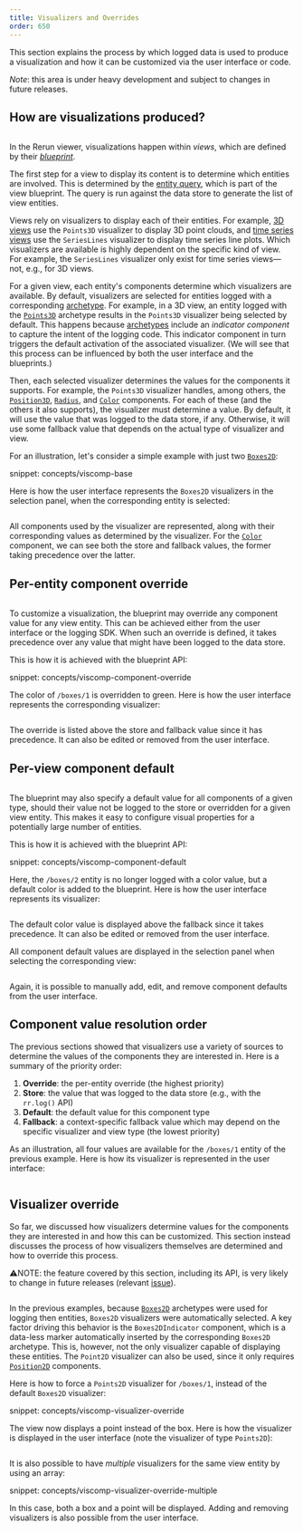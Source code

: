 ```yaml
---
title: Visualizers and Overrides
order: 650
---
```


This section explains the process by which logged data is used to produce a visualization and how it can be customized via the user interface or code.

*Note*: this area is under heavy development and subject to changes in future releases.

## How are visualizations produced?

<!-- schematics source: https://excalidraw.com/#json=8G274_acK-zYc7Cq2ONf0,GaIabh3FBulcjNx9ZqJrXg -->

<picture>
  <img src="https://static.rerun.io/viscomp-base/02d6fe87db0d33b6e9e4dc2d647b3c473e6ce50b/full.png" alt="">
  <source media="(max-width: 480px)" srcset="https://static.rerun.io/viscomp-base/02d6fe87db0d33b6e9e4dc2d647b3c473e6ce50b/480w.png">
  <source media="(max-width: 768px)" srcset="https://static.rerun.io/viscomp-base/02d6fe87db0d33b6e9e4dc2d647b3c473e6ce50b/768w.png">
  <source media="(max-width: 1024px)" srcset="https://static.rerun.io/viscomp-base/02d6fe87db0d33b6e9e4dc2d647b3c473e6ce50b/1024w.png">
  <source media="(max-width: 1200px)" srcset="https://static.rerun.io/viscomp-base/02d6fe87db0d33b6e9e4dc2d647b3c473e6ce50b/1200w.png">
</picture>

In the Rerun viewer, visualizations happen within _views_, which are defined by their [_blueprint_](blueprint.md).

The first step for a view to display its content is to determine which entities are involved.
This is determined by the [entity query](../reference/entity-queries.md), which is part of the view blueprint.
The query is run against the data store to generate the list of view entities.

Views rely on visualizers to display each of their entities.
For example, [3D views](../reference/types/views/spatial3d_view.md) use the `Points3D` visualizer to display 3D point clouds,
and [time series views](../reference/types/views/time_series_view.md) use the `SeriesLines` visualizer to display time series line plots.
Which visualizers are available is highly dependent on the specific kind of view.
For example, the `SeriesLines` visualizer only exist for time series views—not, e.g., for 3D views.

For a given view, each entity's components determine which visualizers are available.
By default, visualizers are selected for entities logged with a corresponding [archetype](../reference/types/archetypes.md).
For example, in a 3D view, an entity logged with the [`Points3D`](../reference/types/archetypes/points3d.md) archetype results in the `Points3D` visualizer being selected by default.
This happens because [archetypes](../reference/types/archetypes.md) include an _indicator component_ to capture the intent of the logging code.
This indicator component in turn triggers the default activation of the associated visualizer.
(We will see that this process can be influenced by both the user interface and the blueprints.)

Then, each selected visualizer determines the values for the components it supports. For example, the `Points3D` visualizer handles, among others, the [`Position3D`](../reference/types/components/position3d.md), [`Radius`](../reference/types/components/radius.md), and [`Color`](../reference/types/components/color.md) components. For each of these (and the others it also supports), the visualizer must determine a value. By default, it will use the value that was logged to the data store, if any. Otherwise, it will use some fallback value that
 depends on the actual type of visualizer and view.

For an illustration, let's consider a simple example with just two [`Boxes2D`](../reference/types/archetypes/boxes2d.md):

snippet: concepts/viscomp-base

Here is how the user interface represents the `Boxes2D` visualizers in the selection panel, when the corresponding entity is selected:

<picture style="zoom: 0.5">
  <img src="https://static.rerun.io/viscomp-base-screenshot/80f168067b49d2a40aed41b0f3512117314c6a9d/full.png" alt="">
  <source media="(max-width: 480px)" srcset="https://static.rerun.io/viscomp-base-screenshot/80f168067b49d2a40aed41b0f3512117314c6a9d/480w.png">
</picture>


All components used by the visualizer are represented, along with their corresponding values as determined by the visualizer. For the [`Color`](../reference/types/components/color.md) component, we can see both the store and fallback values, the former taking precedence over the latter.



## Per-entity component override

<picture>
  <img src="https://static.rerun.io/viscomp-component-override/aebe94bb431e28d49acd5e5cedc6bfe4905ff1c5/full.png" alt="">
  <source media="(max-width: 480px)" srcset="https://static.rerun.io/viscomp-component-override/aebe94bb431e28d49acd5e5cedc6bfe4905ff1c5/480w.png">
  <source media="(max-width: 768px)" srcset="https://static.rerun.io/viscomp-component-override/aebe94bb431e28d49acd5e5cedc6bfe4905ff1c5/768w.png">
  <source media="(max-width: 1024px)" srcset="https://static.rerun.io/viscomp-component-override/aebe94bb431e28d49acd5e5cedc6bfe4905ff1c5/1024w.png">
  <source media="(max-width: 1200px)" srcset="https://static.rerun.io/viscomp-component-override/aebe94bb431e28d49acd5e5cedc6bfe4905ff1c5/1200w.png">
</picture>

To customize a visualization, the blueprint may override any component value for any view entity.
This can be achieved either from the user interface or the logging SDK.
When such an override is defined, it takes precedence over any value that might have been logged to the data store.

This is how it is achieved with the blueprint API:

snippet: concepts/viscomp-component-override

The color of `/boxes/1` is overridden to green. Here is how the user interface represents the corresponding visualizer:

<picture style="zoom: 0.5">
  <img src="https://static.rerun.io/viscomp-component-override-screenshot/cfd1498e18279734a2d494778bf2e6b603b3b44e/full.png" alt="">
  <source media="(max-width: 480px)" srcset="https://static.rerun.io/viscomp-component-override-screenshot/cfd1498e18279734a2d494778bf2e6b603b3b44e/480w.png">
</picture>

The override is listed above the store and fallback value since it has precedence. It can also be edited or removed from the user interface.


## Per-view component default

<picture>
  <img src="https://static.rerun.io/viscomp-component-default/8473f99cc1cad8f6d15a16019c2c0d18edd77220/full.png" alt="">
  <source media="(max-width: 480px)" srcset="https://static.rerun.io/viscomp-component-default/8473f99cc1cad8f6d15a16019c2c0d18edd77220/480w.png">
  <source media="(max-width: 768px)" srcset="https://static.rerun.io/viscomp-component-default/8473f99cc1cad8f6d15a16019c2c0d18edd77220/768w.png">
  <source media="(max-width: 1024px)" srcset="https://static.rerun.io/viscomp-component-default/8473f99cc1cad8f6d15a16019c2c0d18edd77220/1024w.png">
  <source media="(max-width: 1200px)" srcset="https://static.rerun.io/viscomp-component-default/8473f99cc1cad8f6d15a16019c2c0d18edd77220/1200w.png">
</picture>

The blueprint may also specify a default value for all components of a given type, should their value not be logged to the store or overridden for a given view entity. This makes it easy to configure visual properties for a potentially large number of entities.

This is how it is achieved with the blueprint API:

snippet: concepts/viscomp-component-default

Here, the `/boxes/2` entity is no longer logged with a color value, but a default color is added to the blueprint. Here is how the user interface represents its visualizer:

<picture style="zoom: 0.5">
  <img src="https://static.rerun.io/viscomp-component-default-screenshot-1/5966fde4bdddd5e8ef07c6c0a0576b4a487b644e/full.png" alt="">
  <source media="(max-width: 480px)" srcset="https://static.rerun.io/viscomp-component-default-screenshot-1/5966fde4bdddd5e8ef07c6c0a0576b4a487b644e/480w.png">
</picture>

The default color value is displayed above the fallback since it takes precedence. It can also be edited or removed from the user interface.

All component default values are displayed in the selection panel when selecting the corresponding view:

<picture style="zoom: 0.5">
  <img src="https://static.rerun.io/viscomp-component-default-screenshot-2/2db4ca28ff94c1de58a750855828024aa4043576/full.png" alt="">
  <source media="(max-width: 480px)" srcset="https://static.rerun.io/viscomp-component-default-screenshot-2/2db4ca28ff94c1de58a750855828024aa4043576/480w.png">
</picture>

Again, it is possible to manually add, edit, and remove component defaults from the user interface.


## Component value resolution order

The previous sections showed that visualizers use a variety of sources to determine the values of the components they are interested in. Here is a summary of the priority order:

1. **Override**: the per-entity override (the highest priority)
2. **Store**: the value that was logged to the data store (e.g., with the `rr.log()` API)
3. **Default**: the default value for this component type
4. **Fallback**: a context-specific fallback value which may depend on the specific visualizer and view type (the lowest priority)

As an illustration, all four values are available for the `/boxes/1` entity of the previous example. Here is how its visualizer is represented in the user interface:

<picture style="zoom: 0.5">
  <img src="https://static.rerun.io/viscomp-component-value-resolution-screenshot/4ecd7b4be069f5d77d0ea541dc1f47d66a868e2d/full.png" alt="">
  <source media="(max-width: 480px)" srcset="https://static.rerun.io/viscomp-component-value-resolution-screenshot/4ecd7b4be069f5d77d0ea541dc1f47d66a868e2d/480w.png">
</picture>


## Visualizer override

So far, we discussed how visualizers determine values for the components they are interested in and how this can be customized. This section instead discusses the process of how visualizers themselves are determined and how to override this process.

⚠️NOTE: the feature covered by this section, including its API, is very likely to change in future releases
(relevant [issue](https://github.com/rerun-io/rerun/issues/6626)).

<picture>
  <img src="https://static.rerun.io/viscomp-full/945b98084d12be14a5258f2ba00786cb6ec7d19a/full.png" alt="">
  <source media="(max-width: 480px)" srcset="https://static.rerun.io/viscomp-full/945b98084d12be14a5258f2ba00786cb6ec7d19a/480w.png">
  <source media="(max-width: 768px)" srcset="https://static.rerun.io/viscomp-full/945b98084d12be14a5258f2ba00786cb6ec7d19a/768w.png">
  <source media="(max-width: 1024px)" srcset="https://static.rerun.io/viscomp-full/945b98084d12be14a5258f2ba00786cb6ec7d19a/1024w.png">
  <source media="(max-width: 1200px)" srcset="https://static.rerun.io/viscomp-full/945b98084d12be14a5258f2ba00786cb6ec7d19a/1200w.png">
</picture>


In the previous examples, because [`Boxes2D`](../reference/types/archetypes/boxes2d.md) archetypes were used for logging then entities, `Boxes2D` visualizers were automatically selected. A key factor driving this behavior is the `Boxes2DIndicator` component, which is a data-less marker automatically inserted by the corresponding `Boxes2D` archetype. This is, however, not the only visualizer capable of displaying these entities. The `Point2D` visualizer can also be used, since it only requires [`Position2D`](../reference/types/components/position2d.md) components.

Here is how to force a `Points2D` visualizer for `/boxes/1`, instead of the default `Boxes2D` visualizer:

snippet: concepts/viscomp-visualizer-override

The view now displays a point instead of the box. Here is how the visualizer is displayed in the user interface (note the visualizer of type `Points2D`):

<picture style="zoom: 0.5">
  <img src="https://static.rerun.io/viscomp-visualizer-override-screenshot/fdb3e9ae8afa3c2a6bf1fc8836e0365aef393970/full.png" alt="">
  <source media="(max-width: 480px)" srcset="https://static.rerun.io/viscomp-visualizer-override-screenshot/fdb3e9ae8afa3c2a6bf1fc8836e0365aef393970/480w.png">
</picture>

It is also possible to have _multiple_ visualizers for the same view entity by using an array:

snippet: concepts/viscomp-visualizer-override-multiple

In this case, both a box and a point will be displayed. Adding and removing visualizers is also possible from the user interface.
